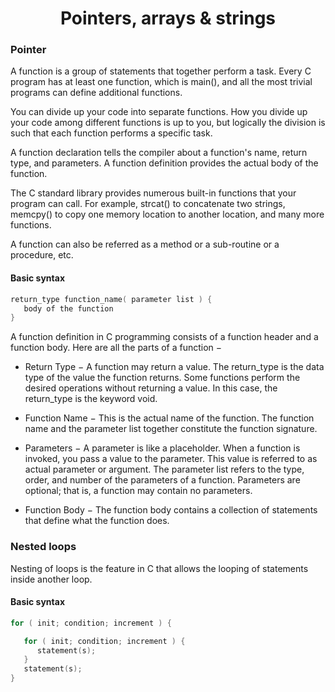 <h1 align="center"> Pointers, arrays & strings</h1>

<h3> Pointer </h3>

A function is a group of statements that together perform a task. Every C program has at least one function, which is main(), and all the most trivial programs can define additional functions.

You can divide up your code into separate functions. How you divide up your code among different functions is up to you, but logically the division is such that each function performs a specific task.

A function declaration tells the compiler about a function's name, return type, and parameters. A function definition provides the actual body of the function.

The C standard library provides numerous built-in functions that your program can call. For example, strcat() to concatenate two strings, memcpy() to copy one memory location to another location, and many more functions.

A function can also be referred as a method or a sub-routine or a procedure, etc.

<h4> Basic syntax </h4>

```c
return_type function_name( parameter list ) {
   body of the function
}
```
A function definition in C programming consists of a function header and a function body. Here are all the parts of a function −

- Return Type − A function may return a value. The return_type is the data type of the value the function returns. Some functions perform the desired operations without returning a value. In this case, the return_type is the keyword void.

- Function Name − This is the actual name of the function. The function name and the parameter list together constitute the function signature.

- Parameters − A parameter is like a placeholder. When a function is invoked, you pass a value to the parameter. This value is referred to as actual parameter or argument. The parameter list refers to the type, order, and number of the parameters of a function. Parameters are optional; that is, a function may contain no parameters.

- Function Body − The function body contains a collection of statements that define what the function does.

<h3> Nested loops </h3>

Nesting of loops is the feature in C that allows the looping of statements inside another loop.

<h4> Basic syntax </h4>

```c
for ( init; condition; increment ) {

   for ( init; condition; increment ) {
      statement(s);
   }
   statement(s);
}
```


